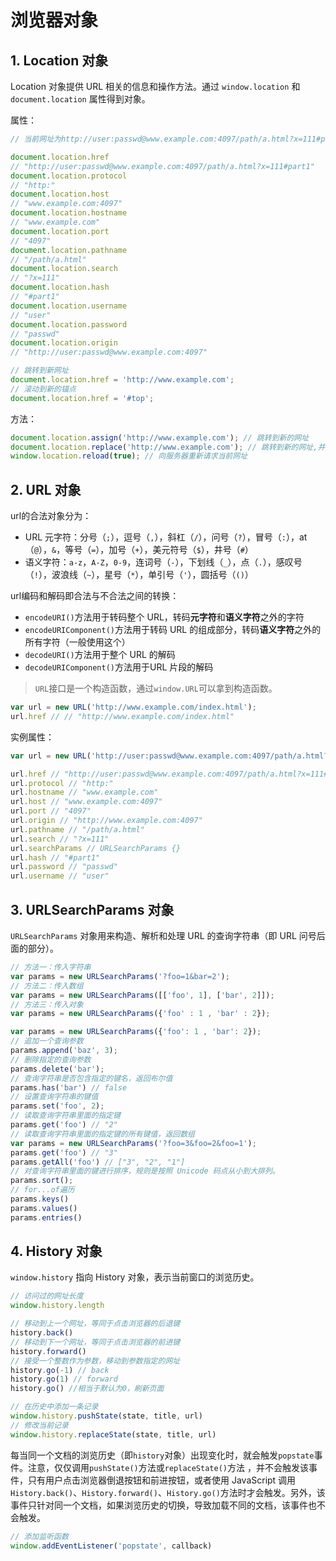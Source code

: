 # 浏览器对象

## 1. Location 对象

Location 对象提供 URL 相关的信息和操作方法。通过 `window.location` 和 `document.location` 属性得到对象。

属性：

```javascript
// 当前网址为http://user:passwd@www.example.com:4097/path/a.html?x=111#part1

document.location.href
// "http://user:passwd@www.example.com:4097/path/a.html?x=111#part1"
document.location.protocol
// "http:"
document.location.host
// "www.example.com:4097"
document.location.hostname
// "www.example.com"
document.location.port
// "4097"
document.location.pathname
// "/path/a.html"
document.location.search
// "?x=111"
document.location.hash
// "#part1"
document.location.username
// "user"
document.location.password
// "passwd"
document.location.origin
// "http://user:passwd@www.example.com:4097"

// 跳转到新网址
document.location.href = 'http://www.example.com';
// 滚动到新的锚点
document.location.href = '#top';
```

方法：

```javascript
document.location.assign('http://www.example.com'); // 跳转到新的网址
document.location.replace('http://www.example.com'); // 跳转到新的网址,并在浏览历史删除当前网址
window.location.reload(true); // 向服务器重新请求当前网址
```

## 2. URL 对象

url的合法对象分为：

- URL 元字符：分号（`;`），逗号（`,`），斜杠（`/`），问号（`?`），冒号（`:`），at（`@`），`&`，等号（`=`），加号（`+`），美元符号（`$`），井号（`#`）
- 语义字符：`a-z`，`A-Z`，`0-9`，连词号（`-`），下划线（`_`），点（`.`），感叹号（`!`），波浪线（`~`），星号（`*`），单引号（`'`），圆括号（`()`）

url编码和解码即合法与不合法之间的转换：

- `encodeURI()`方法用于转码整个 URL，转码**元字符**和**语义字符**之外的字符
- `encodeURIComponent()`方法用于转码 URL 的组成部分，转码**语义字符**之外的所有字符（一般使用这个）
- `decodeURI()`方法用于整个 URL 的解码
- `decodeURIComponent()`方法用于URL 片段的解码

> `URL`接口是一个构造函数，通过`window.URL`可以拿到构造函数。

```javascript
var url = new URL('http://www.example.com/index.html');
url.href // // "http://www.example.com/index.html"
```

实例属性：

```javascript
var url = new URL('http://user:passwd@www.example.com:4097/path/a.html?x=111#part1');

url.href // "http://user:passwd@www.example.com:4097/path/a.html?x=111#part1"
url.protocol // "http:"
url.hostname // "www.example.com"
url.host // "www.example.com:4097"
url.port // "4097"
url.origin // "http://www.example.com:4097"
url.pathname // "/path/a.html"
url.search // "?x=111"
url.searchParams // URLSearchParams {}
url.hash // "#part1"
url.password // "passwd"
url.username // "user"
```

## 3. URLSearchParams 对象

`URLSearchParams` 对象用来构造、解析和处理 URL 的查询字符串（即 URL 问号后面的部分）。

```javascript
// 方法一：传入字符串
var params = new URLSearchParams('?foo=1&bar=2');
// 方法二：传入数组
var params = new URLSearchParams([['foo', 1], ['bar', 2]]);
// 方法三：传入对象
var params = new URLSearchParams({'foo' : 1 , 'bar' : 2});

var params = new URLSearchParams({'foo': 1 , 'bar': 2});
// 追加一个查询参数
params.append('baz', 3);
// 删除指定的查询参数
params.delete('bar');
// 查询字符串是否包含指定的键名，返回布尔值
params.has('bar') // false
// 设置查询字符串的键值
params.set('foo', 2);
// 读取查询字符串里面的指定键
params.get('foo') // "2"
// 读取查询字符串里面的指定键的所有键值，返回数组
var params = new URLSearchParams('?foo=3&foo=2&foo=1');
params.get('foo') // "3"
params.getAll('foo') // ["3", "2", "1"]
// 对查询字符串里面的键进行排序，规则是按照 Unicode 码点从小到大排列。
params.sort();
// for...of遍历
params.keys()
params.values()
params.entries()
```

## 4. History 对象

`window.history` 指向 History 对象，表示当前窗口的浏览历史。

```javascript
// 访问过的网址长度
window.history.length

// 移动到上一个网址，等同于点击浏览器的后退键
history.back()
// 移动到下一个网址，等同于点击浏览器的前进键
history.forward()
// 接受一个整数作为参数，移动到参数指定的网址
history.go(-1) // back
history.go(1) // forward
history.go() //相当于默认为0，刷新页面

// 在历史中添加一条记录
window.history.pushState(state, title, url)
// 修改当前记录
window.history.replaceState(state, title, url)
```

每当同一个文档的浏览历史（即`history`对象）出现变化时，就会触发`popstate`事件。注意，仅仅调用`pushState()`方法或`replaceState()`方法 ，并不会触发该事件，只有用户点击浏览器倒退按钮和前进按钮，或者使用 JavaScript 调用`History.back()`、`History.forward()`、`History.go()`方法时才会触发。另外，该事件只针对同一个文档，如果浏览历史的切换，导致加载不同的文档，该事件也不会触发。

```javascript
// 添加监听函数
window.addEventListener('popstate', callback)
```

